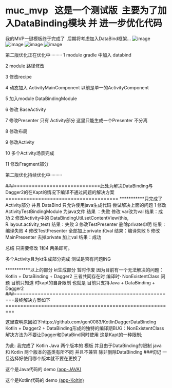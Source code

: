 # muc_mvp   这是一个测试版  主要为了加入DataBinding模块 并 进一步优化代码
我的MVP一键模板终于完成了  后期将考虑加入DataBind框架...
![image](https://github.com/goodluckforme/muc_mvp/blob/master/icon_MVP%E4%BD%BF%E7%94%A8%E7%A4%BA%E4%BE%8B.gif) 
![image](https://github.com/goodluckforme/muc_mvp/blob/master/icon_Template%E7%9B%AE%E5%BD%95%E7%BB%93%E6%9E%84.png) 
![image](https://github.com/goodluckforme/muc_mvp/blob/master/icon_activitys%E4%B8%8B%E6%A8%A1%E6%9D%BF.png) 
![image](https://github.com/goodluckforme/muc_mvp/blob/master/icon_%E6%A8%A1%E6%9D%BF%E6%A0%B9%E7%9B%AE%E5%BD%95.png) 



第二版优化正在优化中·········
1 module gradle 中加入 databind

2 module 路径修改

3 修改recipe

4 动态加入 ActivityMainComponent 以前是单一的ActivityComponent

5 加入module DataBindingModule

6 修改 BaseActivity

7 修改Presenter   只有 Activity部分  这里只能生成一个Presenter 不分离
 
8 修改布局 

9 修改Activity 

10 多个Activity场景完成

11 修改Fragment部分

第二版优化持续优化中·········

###=============================此处为解决DataBinding与Dagger2的在Kapt的情况下编译不通过问题的解决方案======================================
***********只完成了  Activity部分  并且  DataBind 只允许使用java生成代码
尝试解决上面的问题 
1 修改ActivityTestBindingModule 为java文件  结果 ：失败   修改 var改为val  结果：成功
2 修改Activity中的  DataBindingUtil.setContentView<ActivityTestBinding>(this, R.layout.activity_test)  结果：失败
3 修改TestPresenter 删除private申明  结果：编译失败
4 修改TestPresenter  全部加上private 和val 结果：编译失败
5 修改MainPresenter 去掉private 加上val 结果：成功

总结  只需要修改 1和4 两条即可。

多个Activity且为kt生成部分完成      测试是否有问题ING

***********以上的部分 kt生成部分  暂时作废  因为目前有一个无法解决的问题：Kotlin + DataBinding + Dagger2 三者共同存在时 编译时·	NonExistentClass 问题
目前只知道 时kapt的自身限制 
也就是 目前只支持Java + DataBinding + Dagger2 
###======================================================最终解决方案如下=========================================================

这里查明原因如下https://github.com/gen0083/KotlinDaggerDataBinding  
Kotlin + Dagger2 + DataBinding形成的独特的编译期BUG：NonExistentClass
解决方法为不要让Dagger和DataBind同时使用 这是Kapt的一种限制;


为此:
我完成了 Kotlin Java 两个版本的 模板 并且由于DataBinding的限制 java 和 Kotlin 两个版本的基类有所不同 并且不兼容 除非删除DataBinding
###切记 一旦选择好使用哪个版本就不要在更换了

这个是Java代码的 demo
[(app-JAVA)](https://github.com/goodluckforme/muc_mvp/blob/second/app-JAVA.rar)

这个是Kotlin代码的 demo
[(app-Koltin)](https://github.com/goodluckforme/muc_mvp/blob/second/app-Koltin.rar)



